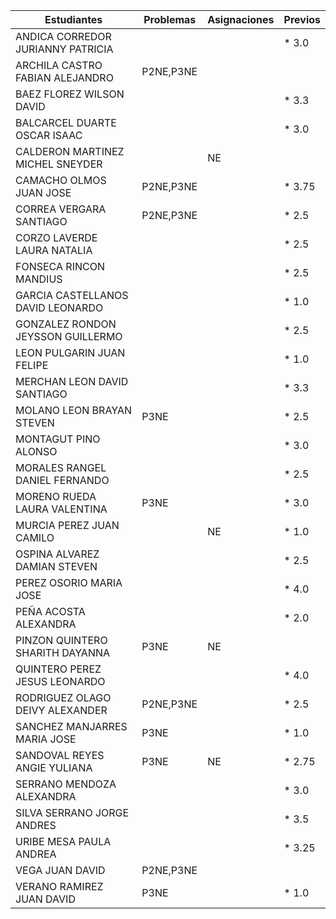 | Estudiantes                           | Problemas | Asignaciones | Previos |
|---------------------------------------|-----------|--------------|---------|
| ANDICA CORREDOR JURIANNY PATRICIA     |           |              |*  3.0      |
| ARCHILA CASTRO FABIAN ALEJANDRO       | P2NE,P3NE |              |         |
| BAEZ FLOREZ WILSON DAVID              |           |              |* 3.3       |
| BALCARCEL DUARTE OSCAR ISAAC          |           |              |* 3.0       |
| CALDERON MARTINEZ MICHEL SNEYDER      |           |  NE          |         |
| CAMACHO OLMOS JUAN JOSE               | P2NE,P3NE |              |* 3.75       |
| CORREA VERGARA SANTIAGO               | P2NE,P3NE |              |* 2.5       |
| CORZO LAVERDE LAURA NATALIA           |           |              |* 2.5       |
| FONSECA RINCON MANDIUS                |           |              |* 2.5       |
| GARCIA CASTELLANOS DAVID LEONARDO     |           |              |*  1.0      |
| GONZALEZ RONDON JEYSSON GUILLERMO     |           |              |*  2.5      |
| LEON PULGARIN JUAN FELIPE             |           |              |* 1.0       |
| MERCHAN LEON DAVID SANTIAGO           |           |              |* 3.3       |
| MOLANO LEON BRAYAN STEVEN             | P3NE      |              |* 2.5       |
| MONTAGUT PINO ALONSO                  |           |              |* 3.0       |
| MORALES RANGEL DANIEL FERNANDO        |           |              |*  2.5      |
| MORENO RUEDA LAURA VALENTINA          | P3NE      |              |*   3.0     |
| MURCIA PEREZ JUAN CAMILO              |           | NE           |*  1.0      |
| OSPINA ALVAREZ DAMIAN STEVEN          |           |              |* 2.5       |
| PEREZ OSORIO MARIA JOSE               |           |              |* 4.0       |
| PEÑA ACOSTA ALEXANDRA                 |           |              |*  2.0      |
| PINZON QUINTERO SHARITH DAYANNA       | P3NE      | NE           |         |
| QUINTERO PEREZ JESUS LEONARDO         |           |              |* 4.0      |
| RODRIGUEZ OLAGO DEIVY ALEXANDER       | P2NE,P3NE |              |* 2.5       |
| SANCHEZ MANJARRES MARIA JOSE          | P3NE      |              |* 1.0       |
| SANDOVAL REYES ANGIE YULIANA          | P3NE      | NE           |* 2.75       |
| SERRANO MENDOZA ALEXANDRA             |           |              |* 3.0       |
| SILVA SERRANO JORGE ANDRES            |           |              |* 3.5     |
| URIBE MESA PAULA ANDREA               |           |              |* 3.25       |
| VEGA JUAN DAVID                       |P2NE,P3NE  |              |         |
| VERANO RAMIREZ JUAN DAVID             |P3NE       |              |* 1.0        |
